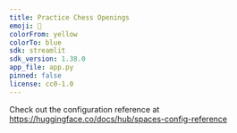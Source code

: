 ```yaml
---
title: Practice Chess Openings
emoji: 👀
colorFrom: yellow
colorTo: blue
sdk: streamlit
sdk_version: 1.38.0
app_file: app.py
pinned: false
license: cc0-1.0
---
```


Check out the configuration reference at https://huggingface.co/docs/hub/spaces-config-reference
